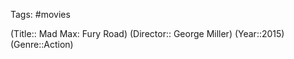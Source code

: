 Tags: #movies 

(Title:: Mad Max: Fury Road)
(Director:: George Miller)
(Year::2015)
(Genre::Action)










